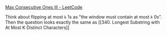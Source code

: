 [Max Consecutive Ones III - LeetCode](https://leetcode.com/problems/max-consecutive-ones-iii/description/)

Think about flipping at most `k` 1s as "the window must contain at most `k` 0s". Then the question looks exactly the same as [[340. Longest Substring with At Most K Distinct Characters]]